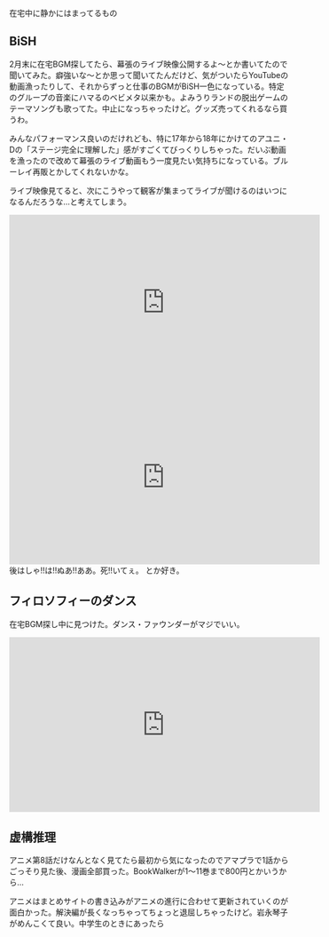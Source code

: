 在宅中に静かにはまってるもの

## BiSH
2月末に在宅BGM探してたら、幕張のライブ映像公開するよ〜とか書いてたので聞いてみた。癖強いな〜とか思って聞いてたんだけど、気がついたらYouTubeの動画漁ったりして、それからずっと仕事のBGMがBiSH一色になっている。特定のグループの音楽にハマるのベビメタ以来かも。よみうりランドの脱出ゲームのテーマソングも歌ってた。中止になっちゃったけど。グッズ売ってくれるなら買うわ。

みんなパフォーマンス良いのだけれども、特に17年から18年にかけてのアユニ・Dの「ステージ完全に理解した」感がすごくてびっくりしちゃった。だいぶ動画を漁ったので改めて幕張のライブ動画もう一度見たい気持ちになっている。ブルーレイ再販とかしてくれないかな。

ライブ映像見てると、次にこうやって観客が集まってライブが聞けるのはいつになるんだろうな…と考えてしまう。


<iframe width="560" height="315" src="https://www.youtube.com/embed/yAXs8CcebU0" frameborder="0" allow="accelerometer; autoplay; encrypted-media; gyroscope; picture-in-picture" allowfullscreen></iframe>
<iframe width="560" height="315" src="https://www.youtube.com/embed/Jzg0oBf-47A" frameborder="0" allow="accelerometer; autoplay; encrypted-media; gyroscope; picture-in-picture" allowfullscreen></iframe>
後はしゃ!!は!!ぬあ!!ああ。死!!いてぇ。 とか好き。

## フィロソフィーのダンス
在宅BGM探し中に見つけた。ダンス・ファウンダーがマジでいい。

<iframe width="560" height="315" src="https://www.youtube.com/embed/m7SFHf-32nk" frameborder="0" allow="accelerometer; autoplay; encrypted-media; gyroscope; picture-in-picture" allowfullscreen></iframe>


## 虚構推理

アニメ第8話だけなんとなく見てたら最初から気になったのでアマプラで1話からごっそり見た後、漫画全部買った。BookWalkerが1〜11巻まで800円とかいうから…

アニメはまとめサイトの書き込みがアニメの進行に合わせて更新されていくのが面白かった。解決編が長くなっちゃってちょっと退屈しちゃったけど。岩永琴子がめんこくて良い。中学生のときにあったら
